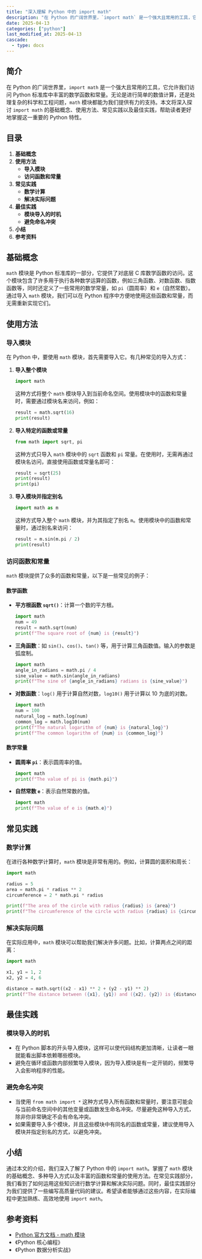 ```yaml
---
title: "深入理解 Python 中的 import math"
description: "在 Python 的广阔世界里，`import math` 是一个强大且常用的工具，它允许我们访问 Python 标准库中丰富的数学函数和常量。无论是进行简单的数值计算，还是处理复杂的科学和工程问题，`math` 模块都能为我们提供有力的支持。本文将深入探讨 `import math` 的基础概念、使用方法、常见实践以及最佳实践，帮助读者更好地掌握这一重要的 Python 特性。"
date: 2025-04-13
categories: ["python"]
last_modified_at: 2025-04-13
cascade:
  - type: docs
---
```



## 简介
在 Python 的广阔世界里，`import math` 是一个强大且常用的工具，它允许我们访问 Python 标准库中丰富的数学函数和常量。无论是进行简单的数值计算，还是处理复杂的科学和工程问题，`math` 模块都能为我们提供有力的支持。本文将深入探讨 `import math` 的基础概念、使用方法、常见实践以及最佳实践，帮助读者更好地掌握这一重要的 Python 特性。

<!-- more -->
## 目录
1. **基础概念**
2. **使用方法**
    - **导入模块**
    - **访问函数和常量**
3. **常见实践**
    - **数学计算**
    - **解决实际问题**
4. **最佳实践**
    - **模块导入的时机**
    - **避免命名冲突**
5. **小结**
6. **参考资料**

## 基础概念
`math` 模块是 Python 标准库的一部分，它提供了对底层 C 库数学函数的访问。这个模块包含了许多用于执行各种数学运算的函数，例如三角函数、对数函数、指数函数等，同时还定义了一些常用的数学常量，如 `pi`（圆周率）和 `e`（自然常数）。通过导入 `math` 模块，我们可以在 Python 程序中方便地使用这些函数和常量，而无需重新实现它们。

## 使用方法
### 导入模块
在 Python 中，要使用 `math` 模块，首先需要导入它。有几种常见的导入方式：

1. **导入整个模块**
    ```python
    import math
    ```
    这种方式将整个 `math` 模块导入到当前命名空间。使用模块中的函数和常量时，需要通过模块名来访问，例如：
    ```python
    result = math.sqrt(16)
    print(result)  
    ```

2. **导入特定的函数或常量**
    ```python
    from math import sqrt, pi
    ```
    这种方式只导入 `math` 模块中的 `sqrt` 函数和 `pi` 常量。在使用时，无需再通过模块名访问，直接使用函数或常量名即可：
    ```python
    result = sqrt(25)
    print(result)  
    print(pi)  
    ```

3. **导入模块并指定别名**
    ```python
    import math as m
    ```
    这种方式导入整个 `math` 模块，并为其指定了别名 `m`。使用模块中的函数和常量时，通过别名来访问：
    ```python
    result = m.sin(m.pi / 2)
    print(result)  
    ```

### 访问函数和常量
`math` 模块提供了众多的函数和常量，以下是一些常见的例子：

#### 数学函数
- **平方根函数 `sqrt()`**：计算一个数的平方根。
    ```python
    import math
    num = 49
    result = math.sqrt(num)
    print(f"The square root of {num} is {result}")  
    ```

- **三角函数**：如 `sin()`、`cos()`、`tan()` 等，用于计算三角函数值。输入的参数是弧度制。
    ```python
    import math
    angle_in_radians = math.pi / 4
    sine_value = math.sin(angle_in_radians)
    print(f"The sine of {angle_in_radians} radians is {sine_value}")  
    ```

- **对数函数**：`log()` 用于计算自然对数，`log10()` 用于计算以 10 为底的对数。
    ```python
    import math
    num = 100
    natural_log = math.log(num)
    common_log = math.log10(num)
    print(f"The natural logarithm of {num} is {natural_log}")  
    print(f"The common logarithm of {num} is {common_log}")  
    ```

#### 数学常量
- **圆周率 `pi`**：表示圆周率的值。
    ```python
    import math
    print(f"The value of pi is {math.pi}")  
    ```

- **自然常数 `e`**：表示自然常数的值。
    ```python
    import math
    print(f"The value of e is {math.e}")  
    ```

## 常见实践
### 数学计算
在进行各种数学计算时，`math` 模块是非常有用的。例如，计算圆的面积和周长：
```python
import math

radius = 5
area = math.pi * radius ** 2
circumference = 2 * math.pi * radius

print(f"The area of the circle with radius {radius} is {area}")
print(f"The circumference of the circle with radius {radius} is {circumference}")
```

### 解决实际问题
在实际应用中，`math` 模块可以帮助我们解决许多问题。比如，计算两点之间的距离：
```python
import math

x1, y1 = 1, 2
x2, y2 = 4, 6

distance = math.sqrt((x2 - x1) ** 2 + (y2 - y1) ** 2)
print(f"The distance between ({x1}, {y1}) and ({x2}, {y2}) is {distance}")
```

## 最佳实践
### 模块导入的时机
- 在 Python 脚本的开头导入模块，这样可以使代码结构更加清晰，让读者一眼就能看出脚本依赖哪些模块。
- 避免在循环或函数内部频繁导入模块，因为导入模块是有一定开销的，频繁导入会影响程序的性能。

### 避免命名冲突
- 当使用 `from math import *` 这种方式导入所有函数和常量时，要注意可能会与当前命名空间中的其他变量或函数发生命名冲突。尽量避免这种导入方式，除非你非常确定不会有命名冲突。
- 如果需要导入多个模块，并且这些模块中有同名的函数或常量，建议使用导入模块并指定别名的方式，以避免冲突。

## 小结
通过本文的介绍，我们深入了解了 Python 中的 `import math`。掌握了 `math` 模块的基础概念、多种导入方式以及丰富的函数和常量的使用方法。在常见实践部分，我们看到了如何运用这些知识进行数学计算和解决实际问题。同时，最佳实践部分为我们提供了一些编写高质量代码的建议。希望读者能够通过这些内容，在实际编程中更加熟练、高效地使用 `import math`。

## 参考资料
- [Python 官方文档 - math 模块](https://docs.python.org/3/library/math.html)
- 《Python 核心编程》
- 《Python 数据分析实战》